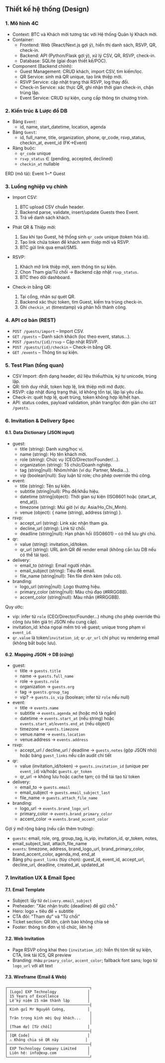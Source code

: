 ## Thiết kế hệ thống (Design)

### 1. Mô hình 4C

- Context: BTC và Khách mời tương tác với Hệ thống Quản lý Khách mời.
- Container:
  - Frontend: Web (React/Next.js gợi ý), hiển thị danh sách, RSVP, QR, check-in.
  - Backend: API (Python/Flask gợi ý), xử lý CSV, QR, RSVP, check-in.
  - Database: SQLite (giai đoạn thiết kế/POC).
- Component (Backend chính):
  - Guest Management: CRUD khách, import CSV, tìm kiếm/lọc.
  - QR Service: sinh mã QR unique, tạo link thiệp mời.
  - RSVP Service: cập nhật trạng thái RSVP, log thay đổi.
  - Check-in Service: xác thực QR, ghi nhận thời gian check-in, chặn trùng lặp.
  - Event Service: CRUD sự kiện, cung cấp thông tin chương trình.

### 2. Kiến trúc & Lược đồ DB

- Bảng `Event`:
  - id, name, start_datetime, location, agenda
- Bảng `Guest`:
  - id, full_name, title, organization, phone, qr_code, rsvp_status, checkin_at, event_id (FK→Event)
- Ràng buộc:
  - `qr_code` unique
  - `rsvp_status` ∈ {pending, accepted, declined}
  - `checkin_at` nullable

ERD (mô tả): Event 1─* Guest

### 3. Luồng nghiệp vụ chính

- Import CSV:
  1) BTC upload CSV chuẩn header.
  2) Backend parse, validate, insert/update Guests theo Event.
  3) Trả về danh sách khách.

- Phát QR & Thiệp mời:
  1) Sau khi tạo Guest, hệ thống sinh `qr_code` unique (token hóa id).
  2) Tạo link chứa token để khách xem thiệp mời và RSVP.
  3) BTC gửi link qua email/SMS.

- RSVP:
  1) Khách mở link thiệp mời, xem thông tin sự kiện.
  2) Chọn Tham gia/Từ chối → Backend cập nhật `rsvp_status`.
  3) BTC theo dõi dashboard.

- Check-in bằng QR:
  1) Tại cổng, nhân sự quét QR.
  2) Backend xác thực token, tìm Guest, kiểm tra trùng check-in.
  3) Ghi `checkin_at` (timestamp) và phản hồi thành công.

### 4. API cơ bản (REST)
- `POST /guests/import` – Import CSV.
- `GET /guests` – Danh sách khách (lọc theo event, status...).
- `POST /guests/{id}/rsvp` – Cập nhật RSVP.
- `POST /guests/{id}/checkin` – Check-in bằng QR.
- `GET /events` – Thông tin sự kiện.

### 5. Test Plan (tổng quan)
- CSV Import: định dạng header, dữ liệu thiếu/thừa, ký tự unicode, trùng lặp.
- QR: tính duy nhất, token hợp lệ, link thiệp mời mở được.
- RSVP: cập nhật đúng trạng thái, id không tồn tại, lặp lại yêu cầu.
- Check-in: quét hợp lệ, quét trùng, token không hợp lệ/hết hạn.
- API: status codes, payload validation, phân trang/lọc đơn giản cho `GET /guests`.

### 6. Invitation & Delivery Spec

#### 6.1. Data Dictionary (JSON input)
- guest:
  - title (string): Danh xưng/học vị.
  - name (string): Họ tên khách mời.
  - role (string): Chức vụ (CEO/Director/Founder/...).
  - organization (string): Tổ chức/Doanh nghiệp.
  - tag (string|null): Nhóm/nhãn (ví dụ: Partner, Media...).
  - vip (boolean|null): Suy luận từ role; cho phép override thủ công.
- event:
  - title (string): Tên sự kiện.
  - subtitle (string|null): Phụ đề/khẩu hiệu.
  - datetime (string|object): Thời gian sự kiện (ISO8601 hoặc {start_at, end_at}).
  - timezone (string): Múi giờ (ví dụ: Asia/Ho_Chi_Minh).
  - venue (object): { name (string), address (string) }.
- rsvp:
  - accept_url (string): Link xác nhận tham gia.
  - decline_url (string): Link từ chối.
  - deadline (string|null): Hạn phản hồi (ISO8601) – có thể lưu ghi chú.
- qr:
  - value (string): invitation_id/token.
  - qr_url (string): URL ảnh QR để render email (không cần lưu DB nếu có thể tái tạo).
- delivery:
  - email_to (string): Email người nhận.
  - email_subject (string): Tiêu đề email.
  - file_name (string|null): Tên file đính kèm (nếu có).
- branding:
  - logo_url (string|null): Logo thương hiệu.
  - primary_color (string|null): Màu chủ đạo (#RRGGBB).
  - accent_color (string|null): Màu nhấn (#RRGGBB).

Quy ước:
- vip: infer từ `role` (CEO/Director/Founder…) nhưng cho phép override thủ công (ưu tiên giá trị JSON nếu cung cấp).
- invitation_id: khóa ngoại mềm trỏ về guest; unique trong phạm vi `event_id`.
- `qr.value` là token/`invitation_id`; `qr.qr_url` chỉ phục vụ rendering email (không bắt buộc lưu).

#### 6.2. Mapping JSON → DB (cứng)
- guest:
  - title → `guests.title`
  - name → `guests.full_name`
  - role → `guests.role`
  - organization → `guests.org`
  - tag → `guests.group_tag`
  - vip? → `guests.is_vip` (boolean; infer từ `role` nếu null)
- event:
  - title → `events.name`
  - subtitle → `events.agenda_md` (hoặc mô tả ngắn)
  - datetime → `events.start_at` (nếu string) hoặc `events.start_at`/`events.end_at` (nếu object)
  - timezone → `events.timezone`
  - venue.name → `events.location`
  - venue.address → `events.address`
- rsvp:
  - accept_url / decline_url / deadline → `guests.notes` (gộp JSON nhỏ) hoặc bảng `guest_links` nếu cần audit chi tiết
- qr:
  - value (invitation_id/token) → `guests.invitation_id` (unique per `event_id`) và/hoặc `guests.qr_token`
  - qr_url → không lưu hoặc cache tạm; có thể tái tạo từ token
- delivery:
  - email_to → `guests.email`
  - email_subject → `guests.email_subject_last`
  - file_name → `guests.attach_file_name`
- branding:
  - logo_url → `events.brand_logo_url`
  - primary_color → `events.brand_primary_color`
  - accent_color → `events.brand_accent_color`

Gợi ý mở rộng bảng (nếu cần thêm trường):
- `guests`: email, role, org, group_tag, is_vip, invitation_id, qr_token, notes, email_subject_last, attach_file_name
- `events`: timezone, address, brand_logo_url, brand_primary_color, brand_accent_color, agenda_md, end_at
- Bảng phụ `guest_links` (tùy chọn): guest_id, event_id, accept_url, decline_url, deadline, created_at, updated_at

### 7. Invitation UX & Email Spec

#### 7.1. Email Template
- Subject: lấy từ `delivery.email_subject`
- Preheader: "Xác nhận trước {deadline} để giữ chỗ."
- Hero: logo + tiêu đề + subtitle
- CTA đôi: "Tham dự" và "Từ chối"
- Ticket section: QR lớn, cảnh báo không chia sẻ
- Footer: thông tin đơn vị tổ chức, liên hệ

#### 7.2. Web Invitation
- Page RSVP công khai theo `{invitation_id}`: hiển thị tóm tắt sự kiện, CTA, link tải ICS, QR preview
- Branding: màu `primary_color`, `accent_color`; fallback font sans; logo từ `logo_url` với alt text

#### 7.3. Wireframe (Email & Web)
```
┌─────────────────────────────────────┐
│ [Logo] EXP Technology              │
│ 15 Years of Excellence             │
│ Lễ kỷ niệm 15 năm thành lập        │
├─────────────────────────────────────┤
│ Kính gửi Mr Nguyễn Cường,          │
│                                     │
│ Trân trọng kính mời Quý khách...    │
│                                     │
│ [Tham dự] [Từ chối]                │
├─────────────────────────────────────┤
│ [QR Code]                          │
│ ⚠️ Không chia sẻ QR này            │
├─────────────────────────────────────┤
│ EXP Technology Company Limited     │
│ Liên hệ: info@exp.com              │
└─────────────────────────────────────┘
```
